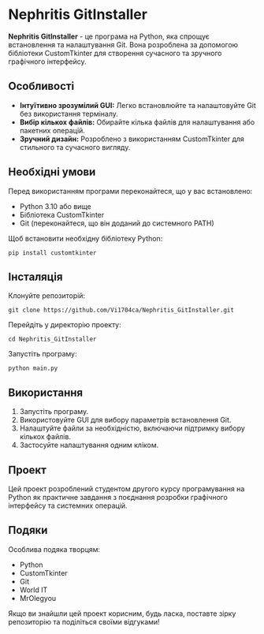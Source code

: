 <h1>Nephritis GitInstaller</h1>
    <p><strong>Nephritis GitInstaller</strong> - це програма на Python, яка спрощує встановлення та налаштування Git. Вона розроблена за допомогою бібліотеки CustomTkinter для створення сучасного та зручного графічного інтерфейсу.</p>

<h2>Особливості</h2>
    <ul>
        <li><strong>Інтуїтивно зрозумілий GUI:</strong> Легко встановлюйте та налаштовуйте Git без використання терміналу.</li>
        <li><strong>Вибір кількох файлів:</strong> Обирайте кілька файлів для налаштування або пакетних операцій.</li>
        <li><strong>Зручний дизайн:</strong> Розроблено з використанням CustomTkinter для стильного та сучасного вигляду.</li>
    </ul>

<h2>Необхідні умови</h2>
    <p>Перед використанням програми переконайтеся, що у вас встановлено:</p>
    <ul>
        <li>Python 3.10 або вище</li>
        <li>Бібліотека CustomTkinter</li>
        <li>Git (переконайтеся, що він доданий до системного PATH)</li>
    </ul>
    <p>Щоб встановити необхідну бібліотеку Python:</p>
    <pre><code>pip install customtkinter</code></pre>

<h2>Інсталяція</h2>
    <p>Клонуйте репозиторій:</p>
    <pre><code>git clone https://github.com/Vi1704ca/Nephritis_GitInstaller.git</code></pre>
    <p>Перейдіть у директорію проекту:</p>
    <pre><code>cd Nephritis_GitInstaller</code></pre>
    <p>Запустіть програму:</p>
    <pre><code>python main.py</code></pre>

<h2>Використання</h2>
    <ol>
        <li>Запустіть програму.</li>
        <li>Використовуйте GUI для вибору параметрів встановлення Git.</li>
        <li>Налаштуйте файли за необхідністю, включаючи підтримку вибору кількох файлів.</li>
        <li>Застосуйте налаштування одним кліком.</li>
    </ol>

 <h2>Проект</h2>
    <p>Цей проект розроблений студентом другого курсу програмування на Python як практичне завдання з поєднання розробки графічного інтерфейсу та системних операцій.</p>

<h2>Подяки</h2>
    <p>Особлива подяка творцям:</p>
    <ul>
        <li>Python</li>
        <li>CustomTkinter</li>
        <li>Git</li>
        <li>World IT</li>
        <li>MrOlegyou</li>
    </ul>
    <p>Якщо ви знайшли цей проект корисним, будь ласка, поставте зірку репозиторію та поділіться своїми відгуками!</p>
